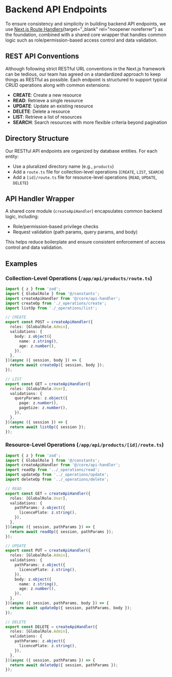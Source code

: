 # Backend API Endpoints

To ensure consistency and simplicity in building backend API endpoints, we use [Next.js Route Handlers](https://nextjs.org/docs/app/building-your-application/routing/route-handlers){target="\_blank" rel="noopener noreferrer"} as the foundation, combined with a shared core wrapper that handles common logic such as role/permission-based access control and data validation.

## REST API Conventions

Although following strict RESTful URL conventions in the Next.js framework can be tedious, our team has agreed on a standardized approach to keep things as RESTful as possible. Each endpoint is structured to support typical CRUD operations along with common extensions:

- **CREATE**: Create a new resource
- **READ**: Retrieve a single resource
- **UPDATE**: Update an existing resource
- **DELETE**: Delete a resource
- **LIST**: Retrieve a list of resources
- **SEARCH**: Search resources with more flexible criteria beyond pagination

## Directory Structure

Our RESTful API endpoints are organized by database entities. For each entity:

- Use a pluralized directory name (e.g., `products`)
- Add a `route.ts` file for collection-level operations (`CREATE`, `LIST`, `SEARCH`)
- Add a `[id]/route.ts` file for resource-level operations (`READ`, `UPDATE`, `DELETE`)

## API Handler Wrapper

A shared core module (`createApiHandler`) encapsulates common backend logic, including:

- Role/permission-based privilege checks
- Request validation (path params, query params, and body)

This helps reduce boilerplate and ensure consistent enforcement of access control and data validation.

## Examples

### Collection-Level Operations (`/app/api/products/route.ts`)

```ts
import { z } from 'zod';
import { GlobalRole } from '@/constants';
import createApiHandler from '@/core/api-handler';
import createOp from './_operations/create';
import listOp from './_operations/list';

// CREATE
export const POST = createApiHandler({
  roles: [GlobalRole.Admin],
  validations: {
    body: z.object({
      name: z.string(),
      age: z.number(),
    }),
  },
})(async ({ session, body }) => {
  return await createOp({ session, body });
});

// LIST
export const GET = createApiHandler({
  roles: [GlobalRole.User],
  validations: {
    queryParams: z.object({
      page: z.number(),
      pageSize: z.number(),
    }),
  },
})(async ({ session }) => {
  return await listOp({ session });
});
```

### Resource-Level Operations (`/app/api/products/[id]/route.ts`)

```ts
import { z } from 'zod';
import { GlobalRole } from '@/constants';
import createApiHandler from '@/core/api-handler';
import readOp from '../_operations/read';
import updateOp from '../_operations/update';
import deleteOp from '../_operations/delete';

// READ
export const GET = createApiHandler({
  roles: [GlobalRole.User],
  validations: {
    pathParams: z.object({
      licencePlate: z.string(),
    }),
  },
})(async ({ session, pathParams }) => {
  return await readOp({ session, pathParams });
});

// UPDATE
export const PUT = createApiHandler({
  roles: [GlobalRole.Admin],
  validations: {
    pathParams: z.object({
      licencePlate: z.string(),
    }),
    body: z.object({
      name: z.string(),
      age: z.number(),
    }),
  },
})(async ({ session, pathParams, body }) => {
  return await updateOp({ session, pathParams, body });
});

// DELETE
export const DELETE = createApiHandler({
  roles: [GlobalRole.Admin],
  validations: {
    pathParams: z.object({
      licencePlate: z.string(),
    }),
  },
})(async ({ session, pathParams }) => {
  return await deleteOp({ session, pathParams });
});
```
